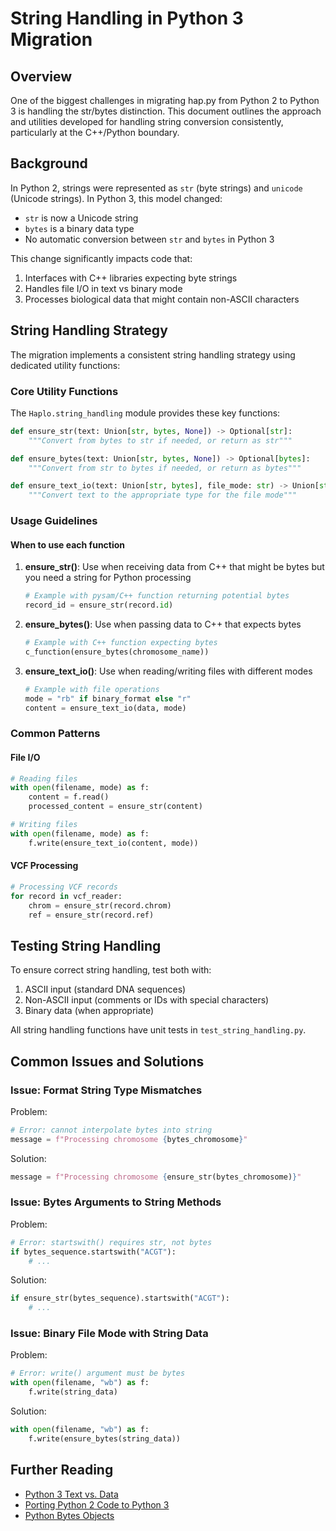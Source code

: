 # String Handling in Python 3 Migration

## Overview

One of the biggest challenges in migrating hap.py from Python 2 to Python 3 is handling the str/bytes distinction. This document outlines the approach and utilities developed for handling string conversion consistently, particularly at the C++/Python boundary.

## Background

In Python 2, strings were represented as `str` (byte strings) and `unicode` (Unicode strings). In Python 3, this model changed:

- `str` is now a Unicode string
- `bytes` is a binary data type
- No automatic conversion between `str` and `bytes` in Python 3

This change significantly impacts code that:

1. Interfaces with C++ libraries expecting byte strings
2. Handles file I/O in text vs binary mode
3. Processes biological data that might contain non-ASCII characters

## String Handling Strategy

The migration implements a consistent string handling strategy using dedicated utility functions:

### Core Utility Functions

The `Haplo.string_handling` module provides these key functions:

```python
def ensure_str(text: Union[str, bytes, None]) -> Optional[str]:
    """Convert from bytes to str if needed, or return as str"""

def ensure_bytes(text: Union[str, bytes, None]) -> Optional[bytes]:
    """Convert from str to bytes if needed, or return as bytes"""

def ensure_text_io(text: Union[str, bytes], file_mode: str) -> Union[str, bytes]:
    """Convert text to the appropriate type for the file mode"""
```

### Usage Guidelines

#### When to use each function

1. **ensure_str()**: Use when receiving data from C++ that might be bytes but you need a string for Python processing

   ```python
   # Example with pysam/C++ function returning potential bytes
   record_id = ensure_str(record.id)
   ```

2. **ensure_bytes()**: Use when passing data to C++ that expects bytes

   ```python
   # Example with C++ function expecting bytes
   c_function(ensure_bytes(chromosome_name))
   ```

3. **ensure_text_io()**: Use when reading/writing files with different modes

   ```python
   # Example with file operations
   mode = "rb" if binary_format else "r"
   content = ensure_text_io(data, mode)
   ```

### Common Patterns

#### File I/O

```python
# Reading files
with open(filename, mode) as f:
    content = f.read()
    processed_content = ensure_str(content)

# Writing files
with open(filename, mode) as f:
    f.write(ensure_text_io(content, mode))
```

#### VCF Processing

```python
# Processing VCF records
for record in vcf_reader:
    chrom = ensure_str(record.chrom)
    ref = ensure_str(record.ref)
```

## Testing String Handling

To ensure correct string handling, test both with:

1. ASCII input (standard DNA sequences)
2. Non-ASCII input (comments or IDs with special characters)
3. Binary data (when appropriate)

All string handling functions have unit tests in `test_string_handling.py`.

## Common Issues and Solutions

### Issue: Format String Type Mismatches

Problem:

```python
# Error: cannot interpolate bytes into string
message = f"Processing chromosome {bytes_chromosome}"
```

Solution:

```python
message = f"Processing chromosome {ensure_str(bytes_chromosome)}"
```

### Issue: Bytes Arguments to String Methods

Problem:

```python
# Error: startswith() requires str, not bytes
if bytes_sequence.startswith("ACGT"):
    # ...
```

Solution:

```python
if ensure_str(bytes_sequence).startswith("ACGT"):
    # ...
```

### Issue: Binary File Mode with String Data

Problem:

```python
# Error: write() argument must be bytes
with open(filename, "wb") as f:
    f.write(string_data)
```

Solution:

```python
with open(filename, "wb") as f:
    f.write(ensure_bytes(string_data))
```

## Further Reading

- [Python 3 Text vs. Data](https://docs.python.org/3/howto/unicode.html)
- [Porting Python 2 Code to Python 3](https://docs.python.org/3/howto/pyporting.html)
- [Python Bytes Objects](https://docs.python.org/3/library/stdtypes.html#bytes)
